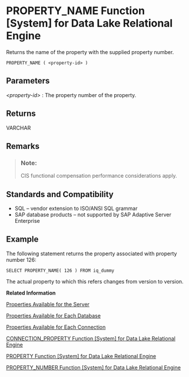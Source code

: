<!-- loioa570a7e184f2101584578b1e641ba61b -->

# PROPERTY\_NAME Function \[System\] for Data Lake Relational Engine

Returns the name of the property with the supplied property number.



```
PROPERTY_NAME ( <property-id> )
```



<a name="loioa570a7e184f2101584578b1e641ba61b__iq_refbb_883"/>

## Parameters

 *<property-id\>*
 :   The property number of the property.

 

## Returns

VARCHAR



<a name="loioa570a7e184f2101584578b1e641ba61b__section_pc3_s44_qbb"/>

## Remarks

> ### Note:  
> CIS functional compensation performance considerations apply.



<a name="loioa570a7e184f2101584578b1e641ba61b__iq_refbb_886"/>

## Standards and Compatibility

-   SQL – vendor extension to ISO/ANSI SQL grammar
-   SAP database products – not supported by SAP Adaptive Server Enterprise



<a name="loioa570a7e184f2101584578b1e641ba61b__iq_refbb_885"/>

## Example

The following statement returns the property associated with property number 126:

```
SELECT PROPERTY_NAME( 126 ) FROM iq_dummy
```

The actual property to which this refers changes from version to version.

**Related Information**  


[Properties Available for the Server](../040-system-information/properties-available-for-the-server-a52ea6d.md "Retrieve the value of a specific server property or the values of all server properties.")

[Properties Available for Each Database](../040-system-information/properties-available-for-each-database-a52f368.md "Retrieve the value of a specific database property or the values of all database properties. Database properties apply to an entire database.")

[Properties Available for Each Connection](../040-system-information/properties-available-for-each-connection-a52e243.md "Retrieve the value of a specific connection property or the values of all connection properties.")

[CONNECTION\_PROPERTY Function \[System\] for Data Lake Relational Engine](connection-property-function-system-for-data-lake-relational-engine-a53eeaf.md "Returns the value of a given connection property as a string.")

[PROPERTY Function \[System\] for Data Lake Relational Engine](property-function-system-for-data-lake-relational-engine-a56fa4d.md "Returns the value of the specified server-level property as a string.")

[PROPERTY\_NUMBER Function \[System\] for Data Lake Relational Engine](property-number-function-system-for-data-lake-relational-engine-a57131a.md "Returns the property number of the property with the supplied property name.")

